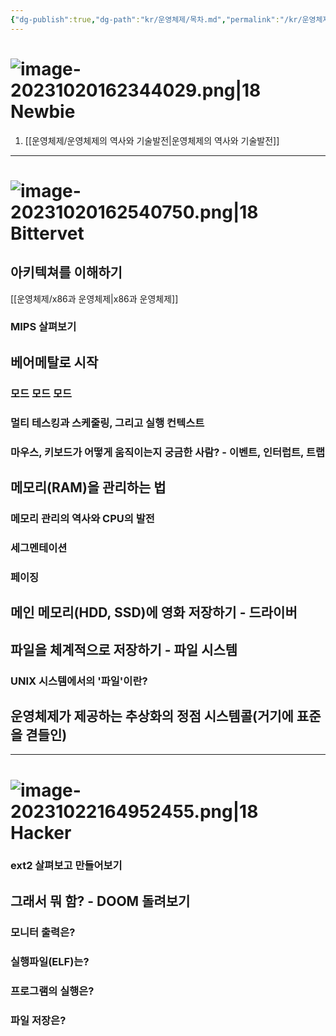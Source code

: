 ```yaml
---
{"dg-publish":true,"dg-path":"kr/운영체제/목차.md","permalink":"/kr/운영체제/목차/"}
---
```


# ![image-20231020162344029.png|18](/img/user/data/icon/%EB%AA%A9%EC%B0%A8/image-20231020162344029.png) Newbie
1. [[운영체제/운영체제의 역사와 기술발전\|운영체제의 역사와 기술발전]]


---------
# ![image-20231020162540750.png|18](/img/user/data/icon/%EB%AA%A9%EC%B0%A8/image-20231020162540750.png) Bittervet
## 아키텍쳐를 이해하기
[[운영체제/x86과 운영체제\|x86과 운영체제]]
### MIPS 살펴보기

## 베어메탈로 시작
### 모드 모드 모드
### 멀티 테스킹과 스케줄링, 그리고 실행 컨텍스트

### 마우스, 키보드가 어떻게 움직이는지 궁금한 사람? - 이벤트, 인터럽트, 트랩
## 메모리(RAM)을 관리하는 법
### 메모리 관리의 역사와 CPU의 발전
### 세그멘테이션
### 페이징

## 메인 메모리(HDD, SSD)에 영화 저장하기 - 드라이버

## 파일을 체계적으로 저장하기 - 파일 시스템

### UNIX 시스템에서의 '파일'이란?

## 운영체제가 제공하는 추상화의 정점 시스템콜(거기에 표준을 겯들인)



------
# ![image-20231022164952455.png|18](/img/user/C%20%EC%96%B8%EC%96%B4/assets/%EB%AA%A9%EC%B0%A8/image-20231022164952455.png) Hacker
### ext2 살펴보고 만들어보기
## 그래서 뭐 함? - DOOM 돌려보기
### 모니터 출력은?
### 실행파일(ELF)는?
### 프로그램의 실행은?
### 파일 저장은?